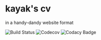# kayak's cv

in a handy-dandy website format

![Build Status](http://k4y4k.theworkpc.com/api/badges/k4y4k/web-resume/status.svg?ref=refs/heads/main)
![Codecov](https://img.shields.io/codecov/c/gh/k4y4k/web-resume?logo=codecov&logoColor=white)
![Codacy Badge](https://app.codacy.com/project/badge/Grade/bbcbc83b00d84ab1b313f2f186ea2619)
